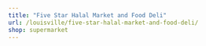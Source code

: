 ```yaml
---
title: "Five Star Halal Market and Food Deli"
url: /louisville/five-star-halal-market-and-food-deli/
shop: supermarket
---
```


